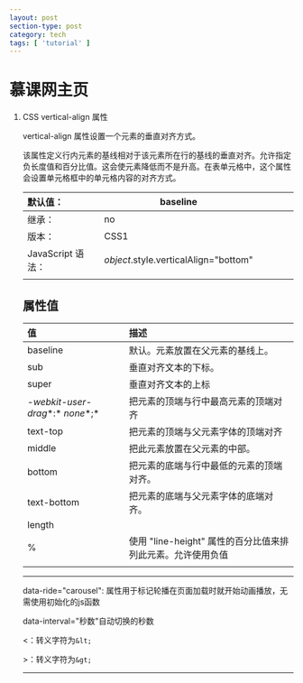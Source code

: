 ```yaml
---
layout: post
section-type: post
category: tech
tags: [ 'tutorial' ]
---
```


# 慕课网主页

1. CSS vertical-align 属性

   vertical-align 属性设置一个元素的垂直对齐方式。

   该属性定义行内元素的基线相对于该元素所在行的基线的垂直对齐。允许指定负长度值和百分比值。这会使元素降低而不是升高。在表单元格中，这个属性会设置单元格框中的单元格内容的对齐方式。

   | 默认值：          | baseline                              |      |      |      |      |
   | :---------------- | ------------------------------------- | ---- | ---- | ---- | ---- |
   | 继承：            | no                                    |      |      |      |      |
   | 版本：            | CSS1                                  |      |      |      |      |
   | JavaScript 语法： | *object*.style.verticalAlign="bottom" |      |      |      |      |
   |                   |                                       |      |      |      |      |

   ## 属性值

   | 值                               | 描述                                                        |
   | :------------------------------- | :---------------------------------------------------------- |
   | baseline                         | 默认。元素放置在父元素的基线上。                            |
   | sub                              | 垂直对齐文本的下标。                                        |
   | super                            | 垂直对齐文本的上标                                          |
   | *-webkit-user-drag**:* *none**;* | 把元素的顶端与行中最高元素的顶端对齐                        |
   | text-top                         | 把元素的顶端与父元素字体的顶端对齐                          |
   | middle                           | 把此元素放置在父元素的中部。                                |
   | bottom                           | 把元素的底端与行中最低的元素的顶端对齐。                    |
   | text-bottom                      | 把元素的底端与父元素字体的底端对齐。                        |
   | length                           |                                                             |
   | %                                | 使用 "line-height" 属性的百分比值来排列此元素。允许使用负值 |
   |                                  |                                                             |

   ---
   
   data-ride="carousel": 属性用于标记轮播在页面加载时就开始动画播放，无需使用初始化的js函数
   
   data-interval="秒数"自动切换的秒数
   
   <：转义字符为`&lt;`
   
   \>：转义字符为`&gt;`
   
   ------